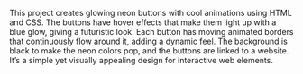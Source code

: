 This project creates glowing neon buttons with cool animations using HTML and CSS. The buttons have hover effects that make them light up with a blue glow, giving a futuristic look. Each button has moving animated borders that continuously flow around it, adding a dynamic feel. The background is black to make the neon colors pop, and the buttons are linked to a website. It’s a simple yet visually appealing design for interactive web elements.
